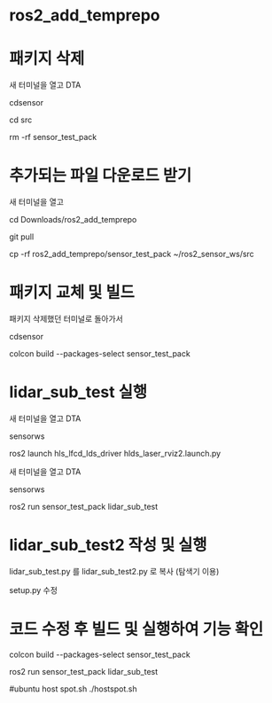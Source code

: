 # ros2_add_temprepo


# 패키지 삭제

새 터미널을 열고 DTA

cdsensor

cd src

rm -rf sensor_test_pack

# 추가되는 파일 다운로드 받기

새 터미널을 열고

cd Downloads/ros2_add_temprepo

git pull

cp -rf ros2_add_temprepo/sensor_test_pack ~/ros2_sensor_ws/src

# 패키지 교체 및 빌드

패키지 삭제했던 터미널로 돌아가서

cdsensor

colcon build --packages-select sensor_test_pack

# lidar_sub_test 실행

새 터미널을 열고 DTA

sensorws

ros2 launch hls_lfcd_lds_driver hlds_laser_rviz2.launch.py

새 터미널을 열고 DTA

sensorws

ros2 run sensor_test_pack lidar_sub_test

# lidar_sub_test2 작성 및 실행

lidar_sub_test.py 를 lidar_sub_test2.py 로 복사 (탐색기 이용)

setup.py 수정

# 코드 수정 후 빌드 및 실행하여 기능 확인

colcon build --packages-select sensor_test_pack

ros2 run sensor_test_pack lidar_sub_test

#ubuntu host spot.sh
./hostspot.sh







